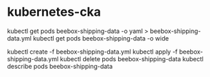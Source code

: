 # kubernetes-cka

kubectl get pods beebox-shipping-data -o yaml > beebox-shipping-data.yml
kubectl get pods beebox-shipping-data -o wide

kubectl create -f  beebox-shipping-data.yml
kubectl apply -f  beebox-shipping-data.yml
kubectl delete pods beebox-shipping-data
kubectl describe pods beebox-shipping-data

